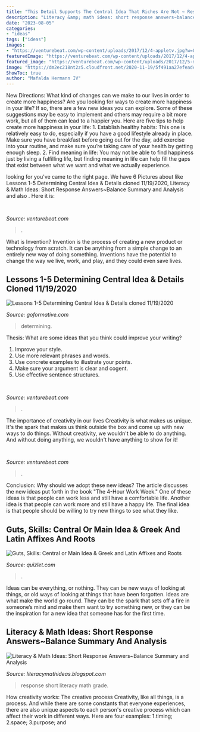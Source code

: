 ```yaml
---
title: "This Detail Supports The Central Idea That Riches Are Not ~ Response Short Literacy Math Grade"
description: "Literacy &amp; math ideas: short response answers~balance summary and analysis"
date: "2023-08-05"
categories:
- "ideas"
tags: ["ideas"]
images:
- "https://venturebeat.com/wp-content/uploads/2017/12/4-appletv.jpg?w=800"
featuredImage: "https://venturebeat.com/wp-content/uploads/2017/12/4-appletv.jpg?w=800"
featured_image: "https://venturebeat.com/wp-content/uploads/2017/12/5-mactoipad.jpg?w=800"
image: "https://dm2ec218nt2z5.cloudfront.net/2020-11-19/5f491aa27efeadc0767a9a95/5fb698cb4442a5917a903b86_CC-2018-OH6R-RI-SE-L1.pdf/page-5.png"
ShowToc: true
author: "Mafalda Hermann IV"
---
```



New Directions: What kind of changes can we make to our lives in order to create more happiness?
Are you looking for ways to create more happiness in your life? If so, there are a few new ideas you can explore. Some of these suggestions may be easy to implement and others may require a bit more work, but all of them can lead to a happier you. Here are five tips to help create more happiness in your life: 1. Establish healthy habits: This one is relatively easy to do, especially if you have a good lifestyle already in place. Make sure you have breakfast before going out for the day, add exercise into your routine, and make sure you’re taking care of your health by getting enough sleep. 2. Find meaning in life: You may not be able to find happiness just by living a fulfilling life, but finding meaning in life can help fill the gaps that exist between what we want and what we actually experience.

	

		
looking for  you've came to the right page. We have 6 Pictures about  like Lessons 1-5 Determining Central Idea &amp; Details cloned 11/19/2020, Literacy &amp; Math Ideas: Short Response Answers~Balance Summary and Analysis and also . Here it is:
		
    
## 

<img loading=lazy src="https://venturebeat.com/wp-content/uploads/2017/12/4-appletv.jpg?w=800" onerror="this.onerror=null;this.src='https://tse2.mm.bing.net/th?id=OIP.Q3mNJqcM6iwujXy1dFWR4gHaEo&amp;pid=15.1';" alt="">

_Source: venturebeat.com_

>. 

	

What is Invention?
Invention is the process of creating a new product or technology from scratch. It can be anything from a simple change to an entirely new way of doing something. Inventions have the potential to change the way we live, work, and play, and they could even save lives.

    
## Lessons 1-5 Determining Central Idea &amp; Details Cloned 11/19/2020

<img loading=lazy src="https://dm2ec218nt2z5.cloudfront.net/2020-11-19/5f491aa27efeadc0767a9a95/5fb698cb4442a5917a903b86_CC-2018-OH6R-RI-SE-L1.pdf/page-5.png" onerror="this.onerror=null;this.src='https://tse2.mm.bing.net/th?id=OIP.d09FRwB_xgm-CKkRkXDjyAHaJd&amp;pid=15.1';" alt="Lessons 1-5 Determining Central Idea &amp; Details cloned 11/19/2020">

_Source: goformative.com_

>determining. 

	

Thesis: What are some ideas that you think could improve your writing?
1. Improve your style.
2. Use more relevant phrases and words.
3. Use concrete examples to illustrate your points.
4. Make sure your argument is clear and cogent.
5. Use effective sentence structures.

    
## 

<img loading=lazy src="https://venturebeat.com/wp-content/uploads/2019/10/IMG_2307D-e1572529138577.jpeg" onerror="this.onerror=null;this.src='https://tse3.mm.bing.net/th?id=OIP.JH5oeQG4IfebxWuL_cwUiQHaFj&amp;pid=15.1';" alt="">

_Source: venturebeat.com_

>. 

	

The importance of creativity in our lives
Creativity is what makes us unique. It's the spark that makes us think outside the box and come up with new ways to do things. Without creativity, we wouldn't be able to do anything. And without doing anything, we wouldn't have anything to show for it!

    
## 

<img loading=lazy src="https://venturebeat.com/wp-content/uploads/2017/12/5-mactoipad.jpg?w=800" onerror="this.onerror=null;this.src='https://tse3.mm.bing.net/th?id=OIP.ayPPZPfLPvgC9UKcIu247gHaD9&amp;pid=15.1';" alt="">

_Source: venturebeat.com_

>. 

	

Conclusion: Why should we adopt these new ideas?
The article discusses the new ideas put forth in the book "The 4-Hour Work Week." One of these ideas is that people can work less and still have a comfortable life. Another idea is that people can work more and still have a happy life. The final idea is that people should be willing to try new things to see what they like.

    
## Guts, Skills: Central Or Main Idea &amp; Greek And Latin Affixes And Roots

<img loading=lazy src="https://up.quizlet.com/nrrwj-ctMkj-256s.jpg" onerror="this.onerror=null;this.src='https://tse2.mm.bing.net/th?id=OIP.Ox1DJnGfQwGlyCWk-9XcGwAAAA&amp;pid=15.1';" alt="Guts, Skills: Central or Main Idea &amp; Greek and Latin Affixes and Roots">

_Source: quizlet.com_

>. 

	

Ideas can be everything, or nothing. They can be new ways of looking at things, or old ways of looking at things that have been forgotten. Ideas are what make the world go round. They can be the spark that sets off a fire in someone’s mind and make them want to try something new, or they can be the inspiration for a new idea that someone has for the first time.

    
## Literacy &amp; Math Ideas: Short Response Answers~Balance Summary And Analysis

<img loading=lazy src="https://3.bp.blogspot.com/-Fs02yqRUUA8/U1gP2OagPkI/AAAAAAAAEX8/GYQRYWeJJuw/s280/short+response+color+coding.jpg" onerror="this.onerror=null;this.src='https://tse4.mm.bing.net/th?id=OIP.QvRrQaht3ZjVE8mWMa1B4QAAAA&amp;pid=15.1';" alt="Literacy &amp; Math Ideas: Short Response Answers~Balance Summary and Analysis">

_Source: literacymathideas.blogspot.com_

>response short literacy math grade. 

	

How creativity works: The creative process
Creativity, like all things, is a process. And while there are some constants that everyone experiences, there are also unique aspects to each person's creative process which can affect their work in different ways. Here are four examples: 1.timing; 2.space; 3.purpose; and 
